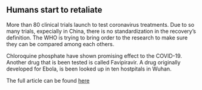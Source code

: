## Humans start to retaliate

More than 80 clinical trials launch to test coronavirus treatments. Due to so many trials, expecially in China, there is no standardization in the recovery’s definition. The WHO is trying to bring order to the research to make sure they can be compared among each others. 

Chloroquine phosphate have shown promising effect to the COVID-19. Another drug that is been tested is called Favipiravir. A drug originally developed for Ebola, is been looked up in ten hostpitals in Wuhan.

The full article can be found [here](https://www.nature.com/articles/d41586-020-00444-3)